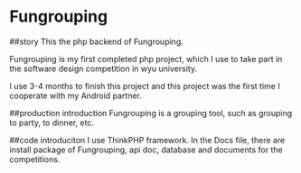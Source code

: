 # Fungrouping
##story
This the php backend of Fungrouping.

Fungrouping is my first completed php project, which I use to take part in the software design competition in wyu university.

I use 3-4 months to finish this project and this project was the first time I cooperate with my Android partner.

##production introduction
Fungrouping is a grouping tool, such as grouping to party, to dinner, etc.

##code introduciton
I use ThinkPHP framework. In the Docs file, there are install package of Fungrouping, api doc, database and documents for the competitions.
